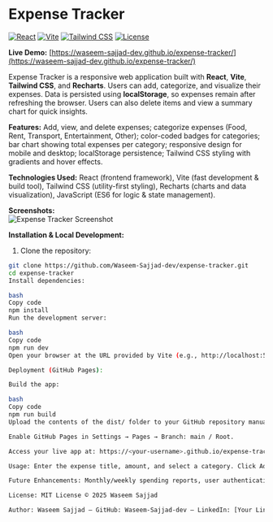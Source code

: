 # Expense Tracker

[![React](https://img.shields.io/badge/React-17.0.2-blue?logo=react&logoColor=white)](https://reactjs.org/) [![Vite](https://img.shields.io/badge/Vite-4.4.9-green?logo=vite)](https://vitejs.dev/) [![Tailwind CSS](https://img.shields.io/badge/Tailwind%20CSS-3.3.3-blue?logo=tailwind-css&logoColor=white)](https://tailwindcss.com/) [![License](https://img.shields.io/badge/License-MIT-yellow)](LICENSE)

**Live Demo:** [https://waseem-sajjad-dev.github.io/expense-tracker/](https://waseem-sajjad-dev.github.io/expense-tracker/)

Expense Tracker is a responsive web application built with **React**, **Vite**, **Tailwind CSS**, and **Recharts**. Users can add, categorize, and visualize their expenses. Data is persisted using **localStorage**, so expenses remain after refreshing the browser. Users can also delete items and view a summary chart for quick insights.

**Features:** Add, view, and delete expenses; categorize expenses (Food, Rent, Transport, Entertainment, Other); color-coded badges for categories; bar chart showing total expenses per category; responsive design for mobile and desktop; localStorage persistence; Tailwind CSS styling with gradients and hover effects.

**Technologies Used:** React (frontend framework), Vite (fast development & build tool), Tailwind CSS (utility-first styling), Recharts (charts and data visualization), JavaScript (ES6 for logic & state management).

**Screenshots:**  
![Expense Tracker Screenshot](https://waseem-sajjad-dev.github.io/expense-tracker/)

**Installation & Local Development:**  
1. Clone the repository:  
```bash
git clone https://github.com/Waseem-Sajjad-dev/expense-tracker.git
cd expense-tracker
Install dependencies:

bash
Copy code
npm install
Run the development server:

bash
Copy code
npm run dev
Open your browser at the URL provided by Vite (e.g., http://localhost:5173)

Deployment (GitHub Pages):

Build the app:

bash
Copy code
npm run build
Upload the contents of the dist/ folder to your GitHub repository manually via the GitHub web interface.

Enable GitHub Pages in Settings → Pages → Branch: main / Root.

Access your live app at: https://<your-username>.github.io/expense-tracker/

Usage: Enter the expense title, amount, and select a category. Click Add Expense to add it to the list. View the summary chart for spending per category. Use the Delete button to remove any expense.

Future Enhancements: Monthly/weekly spending reports, user authentication and multiple profiles, dark mode toggle, export data (CSV/PDF), notifications for budget limits.

License: MIT License © 2025 Waseem Sajjad

Author: Waseem Sajjad — GitHub: Waseem-Sajjad-dev — LinkedIn: [Your LinkedIn URL]
